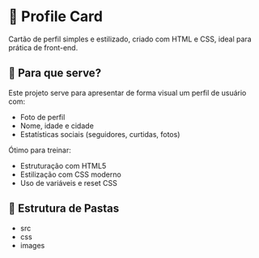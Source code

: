 # 📇 Profile Card

Cartão de perfil simples e estilizado, criado com HTML e CSS, ideal para prática de front-end.

## 🧾 Para que serve?

Este projeto serve para apresentar de forma visual um perfil de usuário com:
- Foto de perfil
- Nome, idade e cidade
- Estatísticas sociais (seguidores, curtidas, fotos)

Ótimo para treinar:
- Estruturação com HTML5
- Estilização com CSS moderno
- Uso de variáveis e reset CSS

## 📁 Estrutura de Pastas

- src
- css
- images
